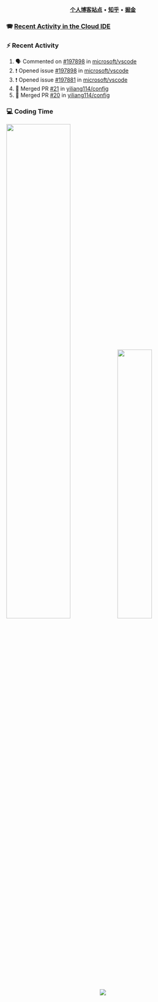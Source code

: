 <p align="center">
    <b><a href="https://yiliang.site">个人博客站点</a></b>
    •
    <b><a href="https://www.zhihu.com/people/Mrz2J">知乎</a></b>
    •
    <b><a href="https://juejin.im/user/2629687542813016">掘金</a></b>
</p>

### :accordion: [Recent Activity in the Cloud IDE](https://github.com/cloud-webide/.github)

### :zap: Recent Activity

<!--START_SECTION:activity-->

1. 🗣 Commented on [#197898](https://github.com/microsoft/vscode/issues/197898#issuecomment-1805306049) in [microsoft/vscode](https://github.com/microsoft/vscode)
2. ❗ Opened issue [#197898](https://github.com/microsoft/vscode/issues/197898) in [microsoft/vscode](https://github.com/microsoft/vscode)
3. ❗ Opened issue [#197881](https://github.com/microsoft/vscode/issues/197881) in [microsoft/vscode](https://github.com/microsoft/vscode)
4. 🎉 Merged PR [#21](https://github.com/yiliang114/config/pull/21) in [yiliang114/config](https://github.com/yiliang114/config)
5. 🎉 Merged PR [#20](https://github.com/yiliang114/config/pull/20) in [yiliang114/config](https://github.com/yiliang114/config)

<!--END_SECTION:activity-->

### 💻 Coding Time

<img align="" width="57.5%" src="https://github-readme-stats.vercel.app/api?username=yiliang114&hide_title=true&hide_border=true&show_icons=true&include_all_commits=true&line_height=21&theme=vue-dark&border_radius=0" /><img align="" width="42.4%" src="https://github-readme-stats.vercel.app/api/top-langs/?username=yiliang114&hide_title=true&hide_border=true&layout=compact&theme=vue-dark&border_radius=0" />

<div align="center">
    <img src="https://github-readme-streak-stats.herokuapp.com/?user=yiliang114" />
</div>
